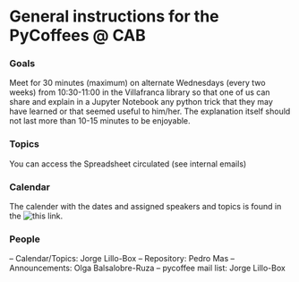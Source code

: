 # General instructions for the PyCoffees @ CAB
### Goals 
Meet for 30 minutes (maximum) on alternate Wednesdays (every two weeks) from 10:30-11:00 in the Villafranca library so that one of us can share and explain in a Jupyter Notebook any python trick that they may have learned or that seemed useful to him/her. The explanation itself should not last more than 10-15 minutes to be enjoyable.

### Topics
You can access the Spreadsheet circulated (see internal emails)

### Calendar
The calender with the dates and assigned speakers and topics is found in the ![this link](https://github.com/PyCoffees/calendar). 

### People
–	Calendar/Topics: Jorge Lillo-Box
–	Repository: Pedro Mas
–	Announcements: Olga Balsalobre-Ruza
–	pycoffee mail list: Jorge Lillo-Box


